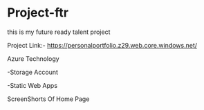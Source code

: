 # Project-ftr
this is my future ready talent project

Project Link:- https://personalportfolio.z29.web.core.windows.net/

Azure Technology

-Storage Account

-Static Web Apps

ScreenShorts Of Home Page


